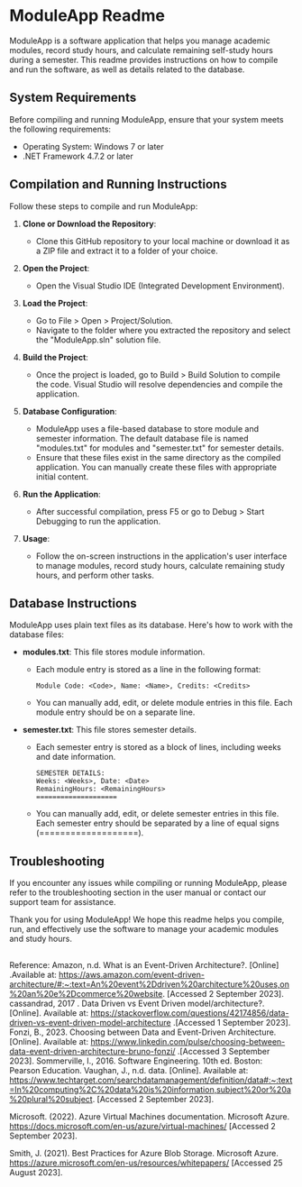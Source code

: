# ModuleApp Readme

ModuleApp is a software application that helps you manage academic modules, record study hours, and calculate remaining self-study hours during a semester. This readme provides instructions on how to compile and run the software, as well as details related to the database.

## System Requirements

Before compiling and running ModuleApp, ensure that your system meets the following requirements:

- Operating System: Windows 7 or later
- .NET Framework 4.7.2 or later

## Compilation and Running Instructions

Follow these steps to compile and run ModuleApp:

1. **Clone or Download the Repository**:
   - Clone this GitHub repository to your local machine or download it as a ZIP file and extract it to a folder of your choice.

2. **Open the Project**:
   - Open the Visual Studio IDE (Integrated Development Environment).

3. **Load the Project**:
   - Go to File > Open > Project/Solution.
   - Navigate to the folder where you extracted the repository and select the "ModuleApp.sln" solution file.
   
4. **Build the Project**:
   - Once the project is loaded, go to Build > Build Solution to compile the code. Visual Studio will resolve dependencies and compile the application.

5. **Database Configuration**:
   - ModuleApp uses a file-based database to store module and semester information. The default database file is named "modules.txt" for modules and "semester.txt" for semester details.
   - Ensure that these files exist in the same directory as the compiled application. You can manually create these files with appropriate initial content.

6. **Run the Application**:
   - After successful compilation, press F5 or go to Debug > Start Debugging to run the application.
   
7. **Usage**:
   - Follow the on-screen instructions in the application's user interface to manage modules, record study hours, calculate remaining study hours, and perform other tasks.

## Database Instructions

ModuleApp uses plain text files as its database. Here's how to work with the database files:

- **modules.txt**: This file stores module information.
  - Each module entry is stored as a line in the following format:
    ```
    Module Code: <Code>, Name: <Name>, Credits: <Credits>
    ```
  - You can manually add, edit, or delete module entries in this file. Each module entry should be on a separate line.

- **semester.txt**: This file stores semester details.
  - Each semester entry is stored as a block of lines, including weeks and date information.
    ```
    SEMESTER DETAILS:
    Weeks: <Weeks>, Date: <Date>
    RemainingHours: <RemainingHours>
    ====================
    ```
  - You can manually add, edit, or delete semester entries in this file. Each semester entry should be separated by a line of equal signs (===================).

## Troubleshooting

If you encounter any issues while compiling or running ModuleApp, please refer to the troubleshooting section in the user manual or contact our support team for assistance.

Thank you for using ModuleApp! We hope this readme helps you compile, run, and effectively use the software to manage your academic modules and study hours.

## 
Reference:
Amazon, n.d. What is an Event-Driven Architecture?. [Online] .Available at: https://aws.amazon.com/event-driven-architecture/#:~:text=An%20event%2Ddriven%20architecture%20uses,on%20an%20e%2Dcommerce%20website. [Accessed 2 September 2023].
cassandrad, 2017 . Data Driven vs Event Driven model/architecture?. [Online]. Available at: https://stackoverflow.com/questions/42174856/data-driven-vs-event-driven-model-architecture .[Accessed 1 September 2023].
Fonzi, B., 2023. Choosing between Data and Event-Driven Architecture. [Online]. Available at: https://www.linkedin.com/pulse/choosing-between-data-event-driven-architecture-bruno-fonzi/ .[Accessed 3 September 2023].
Sommerville, I., 2016. Software Engineering. 10th ed. Boston: Pearson Education.
Vaughan, J., n.d. data. [Online]. Available at: https://www.techtarget.com/searchdatamanagement/definition/data#:~:text=In%20computing%2C%20data%20is%20information,subject%20or%20a%20plural%20subject. [Accessed 2 September 2023].

Microsoft. (2022). Azure Virtual Machines documentation. Microsoft Azure. https://docs.microsoft.com/en-us/azure/virtual-machines/ [Accessed 2 September 2023].

 Smith, J. (2021). Best Practices for Azure Blob Storage. Microsoft Azure. https://azure.microsoft.com/en-us/resources/whitepapers/ [Accessed 25 August 2023].




